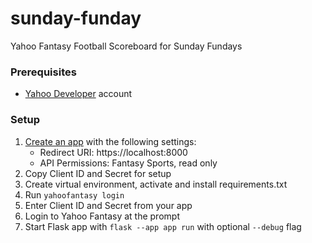 # sunday-funday
Yahoo Fantasy Football Scoreboard for Sunday Fundays

### Prerequisites
* [Yahoo Developer](https://developer.yahoo.com/) account

### Setup
1. [Create an app](https://developer.yahoo.com/apps/create/) with the following settings:
    * Redirect URI: https://localhost:8000
    * API Permissions: Fantasy Sports, read only
2. Copy Client ID and Secret for setup
3. Create virtual environment, activate and install requirements.txt
4. Run `yahoofantasy login`
5. Enter Client ID and Secret from your app
6. Login to Yahoo Fantasy at the prompt
7. Start Flask app with `flask --app app run` with optional `--debug` flag
